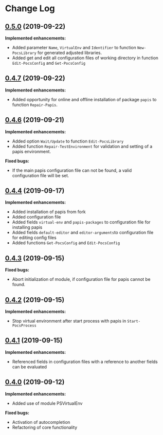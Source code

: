 # Change Log

## [0.5.0](https://github.com/wbrandenburger/PSPocs/tree/0.5.0) (2019-09-22)

**Implemented enhancements:**

- Added parameter `Name`, `VirtualEnv` and `Identifier` to function `New-PocsLibrary` for generated adjusted libraries.
- Added get and edit all configuration files of working directory in function `Edit-PocsConfig` and `Get-PocsConfig` 

## [0.4.7](https://github.com/wbrandenburger/PSPocs/tree/0.4.7) (2019-09-22)

**Implemented enhancements:**

- Added opportunity for online and offline installation of package `papis` to function `Repair-Papis`.

## [0.4.6](https://github.com/wbrandenburger/PSPocs/tree/0.4.6) (2019-09-21)

**Implemented enhancements:**

- Added option `Wait/Update` to function `Edit-PocsLibrary`
- Added function `Repair-TestEnvironment` for validation and setting of a papis environment.

**Fixed bugs:**

- If the main papis configuration file can not be found, a valid configuration file will be set.

## [0.4.4](https://github.com/wbrandenburger/PSPocs/tree/0.4.4) (2019-09-17)

**Implemented enhancements:**

- Added installation of papis from fork
- Added configuration file
- Added fields `virtual-env` and `papis-packages` to configuration file for installing papis
- Added fields `default-editor` and `editor-arguments`to configuration file for editing config files
- Added functions `Get-PocsConfig` and `Edit-PocsConfig`

## [0.4.3](https://github.com/wbrandenburger/PSPocs/tree/0.4.3) (2019-09-15)

**Fixed bugs:**

- Abort initialization of module, if configuration file for papis cannot be found.

## [0.4.2](https://github.com/wbrandenburger/PSPocs/tree/0.4.2) (2019-09-15)

**Implemented enhancements:**

- Stop virtual environment after start process with papis in `Start-PocsProcess`

## [0.4.1](https://github.com/wbrandenburger/PSPocs/tree/0.4.1) (2019-09-15)

**Implemented enhancements:**

- Referenced fields in configuration files with a reference to another fields can be evaluated

## [0.4.0](https://github.com/wbrandenburger/PSPocs/tree/0.4.0) (2019-09-12)

**Implemented enhancements:**

- Added use of module PSVirtualEnv

**Fixed bugs:**

- Activation of autocompletion
- Refactoring of core functionality
